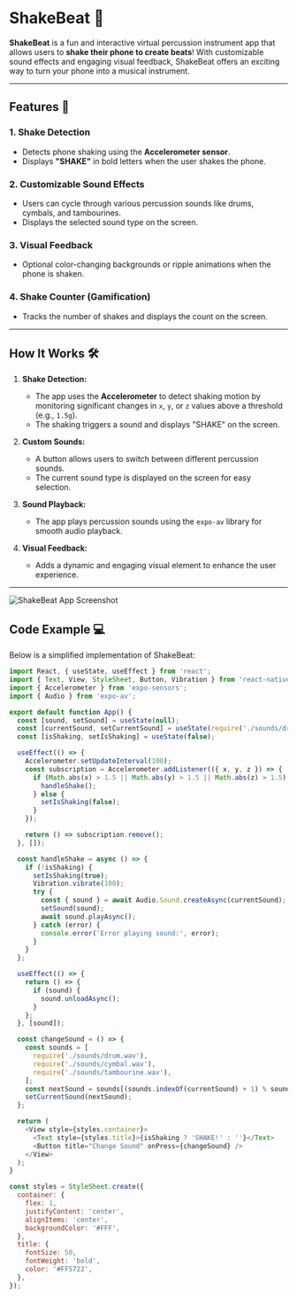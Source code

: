 # ShakeBeat 🎵  
**ShakeBeat** is a fun and interactive virtual percussion instrument app that allows users to **shake their phone to create beats**! With customizable sound effects and engaging visual feedback, ShakeBeat offers an exciting way to turn your phone into a musical instrument.

---

## Features 🚀  
### 1. **Shake Detection**  
- Detects phone shaking using the **Accelerometer sensor**.
- Displays **"SHAKE"** in bold letters when the user shakes the phone.

### 2. **Customizable Sound Effects**  
- Users can cycle through various percussion sounds like drums, cymbals, and tambourines.  
- Displays the selected sound type on the screen.

### 3. **Visual Feedback**  
- Optional color-changing backgrounds or ripple animations when the phone is shaken.

### 4. **Shake Counter (Gamification)**  
- Tracks the number of shakes and displays the count on the screen.

---

## How It Works 🛠️  
1. **Shake Detection:**  
   - The app uses the **Accelerometer** to detect shaking motion by monitoring significant changes in `x`, `y`, or `z` values above a threshold (e.g., `1.5g`).  
   - The shaking triggers a sound and displays "SHAKE" on the screen.

2. **Custom Sounds:**  
   - A button allows users to switch between different percussion sounds.
   - The current sound type is displayed on the screen for easy selection.

3. **Sound Playback:**  
   - The app plays percussion sounds using the `expo-av` library for smooth audio playback.

4. **Visual Feedback:**  
   - Adds a dynamic and engaging visual element to enhance the user experience.

---
![ShakeBeat App Screenshot](https://github.com/user-attachments/assets/7205db6e-8753-4cbf-9da6-779589fb4769)


## Code Example 💻  

Below is a simplified implementation of ShakeBeat:

```javascript
import React, { useState, useEffect } from 'react';
import { Text, View, StyleSheet, Button, Vibration } from 'react-native';
import { Accelerometer } from 'expo-sensors';
import { Audio } from 'expo-av';

export default function App() {
  const [sound, setSound] = useState(null);
  const [currentSound, setCurrentSound] = useState(require('./sounds/drum.wav'));
  const [isShaking, setIsShaking] = useState(false);

  useEffect(() => {
    Accelerometer.setUpdateInterval(100);
    const subscription = Accelerometer.addListener(({ x, y, z }) => {
      if (Math.abs(x) > 1.5 || Math.abs(y) > 1.5 || Math.abs(z) > 1.5) {
        handleShake();
      } else {
        setIsShaking(false);
      }
    });

    return () => subscription.remove();
  }, []);

  const handleShake = async () => {
    if (!isShaking) {
      setIsShaking(true);
      Vibration.vibrate(100);
      try {
        const { sound } = await Audio.Sound.createAsync(currentSound);
        setSound(sound);
        await sound.playAsync();
      } catch (error) {
        console.error('Error playing sound:', error);
      }
    }
  };

  useEffect(() => {
    return () => {
      if (sound) {
        sound.unloadAsync();
      }
    };
  }, [sound]);

  const changeSound = () => {
    const sounds = [
      require('./sounds/drum.wav'),
      require('./sounds/cymbal.wav'),
      require('./sounds/tambourine.wav'),
    ];
    const nextSound = sounds[(sounds.indexOf(currentSound) + 1) % sounds.length];
    setCurrentSound(nextSound);
  };

  return (
    <View style={styles.container}>
      <Text style={styles.title}>{isShaking ? 'SHAKE!' : ''}</Text>
      <Button title="Change Sound" onPress={changeSound} />
    </View>
  );
}

const styles = StyleSheet.create({
  container: {
    flex: 1,
    justifyContent: 'center',
    alignItems: 'center',
    backgroundColor: '#FFF',
  },
  title: {
    fontSize: 50,
    fontWeight: 'bold',
    color: '#FF5722',
  },
});
